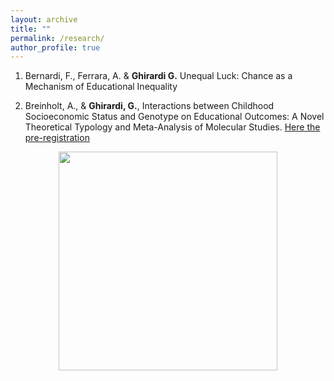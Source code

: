 ```yaml
---
layout: archive
title: ""
permalink: /research/
author_profile: true
---
```


1) Bernardi, F., Ferrara, A.  & **Ghirardi G.** Unequal Luck: Chance as a Mechanism of Educational Inequality
   
2) Breinholt, A., & **Ghirardi, G.**, Interactions between Childhood Socioeconomic Status and Genotype on Educational Outcomes: A Novel Theoretical Typology and Meta-Analysis of Molecular Studies. [Here the pre-registration](https://osf.io/3sh2n?mode=&revisionId=&view_only=) 


<div align="center">
<img src="http://gaiaghirardi.github.io/images/re.jpeg" width="350" />
</div>


